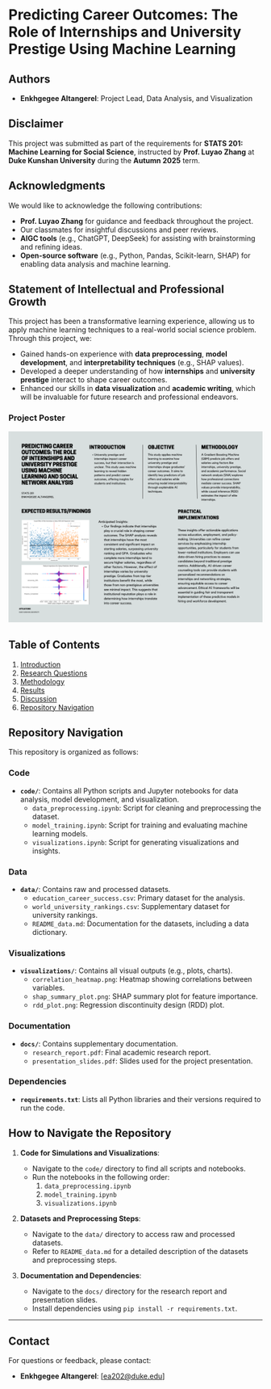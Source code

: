 # Predicting Career Outcomes: The Role of Internships and University Prestige Using Machine Learning

## Authors
- **Enkhgegee Altangerel**: Project Lead, Data Analysis, and Visualization

## Disclaimer
This project was submitted as part of the requirements for **STATS 201: Machine Learning for Social Science**, instructed by **Prof. Luyao Zhang** at **Duke Kunshan University** during the **Autumn 2025** term.

## Acknowledgments
We would like to acknowledge the following contributions:
- **Prof. Luyao Zhang** for guidance and feedback throughout the project.
- Our classmates for insightful discussions and peer reviews.
- **AIGC tools** (e.g., ChatGPT, DeepSeek) for assisting with brainstorming and refining ideas.
- **Open-source software** (e.g., Python, Pandas, Scikit-learn, SHAP) for enabling data analysis and machine learning.

## Statement of Intellectual and Professional Growth
This project has been a transformative learning experience, allowing us to apply machine learning techniques to a real-world social science problem. Through this project, we:
- Gained hands-on experience with **data preprocessing**, **model development**, and **interpretability techniques** (e.g., SHAP values).
- Developed a deeper understanding of how **internships** and **university prestige** interact to shape career outcomes.
- Enhanced our skills in **data visualization** and **academic writing**, which will be invaluable for future research and professional endeavors.


### Project Poster
![Poster](https://github.com/Rising-Stars-by-Sunshine/Enkhgegee_FinalProject/blob/main/visualization/STATS201_FinalProjectPoster.png)


## Table of Contents
1. [Introduction](#introduction)
2. [Research Questions](#research-questions)
3. [Methodology](#methodology)
4. [Results](#results)
5. [Discussion](#discussion)
6. [Repository Navigation](#repository-navigation)

## Repository Navigation
This repository is organized as follows:

### Code
- **`code/`**: Contains all Python scripts and Jupyter notebooks for data analysis, model development, and visualization.
  - `data_preprocessing.ipynb`: Script for cleaning and preprocessing the dataset.
  - `model_training.ipynb`: Script for training and evaluating machine learning models.
  - `visualizations.ipynb`: Script for generating visualizations and insights.

### Data
- **`data/`**: Contains raw and processed datasets.
  - `education_career_success.csv`: Primary dataset for the analysis.
  - `world_university_rankings.csv`: Supplementary dataset for university rankings.
  - `README_data.md`: Documentation for the datasets, including a data dictionary.

### Visualizations
- **`visualizations/`**: Contains all visual outputs (e.g., plots, charts).
  - `correlation_heatmap.png`: Heatmap showing correlations between variables.
  - `shap_summary_plot.png`: SHAP summary plot for feature importance.
  - `rdd_plot.png`: Regression discontinuity design (RDD) plot.

### Documentation
- **`docs/`**: Contains supplementary documentation.
  - `research_report.pdf`: Final academic research report.
  - `presentation_slides.pdf`: Slides used for the project presentation.

### Dependencies
- **`requirements.txt`**: Lists all Python libraries and their versions required to run the code.

## How to Navigate the Repository
1. **Code for Simulations and Visualizations**:
   - Navigate to the `code/` directory to find all scripts and notebooks.
   - Run the notebooks in the following order:
     1. `data_preprocessing.ipynb`
     2. `model_training.ipynb`
     3. `visualizations.ipynb`

2. **Datasets and Preprocessing Steps**:
   - Navigate to the `data/` directory to access raw and processed datasets.
   - Refer to `README_data.md` for a detailed description of the datasets and preprocessing steps.

3. **Documentation and Dependencies**:
   - Navigate to the `docs/` directory for the research report and presentation slides.
   - Install dependencies using `pip install -r requirements.txt`.

---

## Contact
For questions or feedback, please contact:
- **Enkhgegee Altangerel**: [ea202@duke.edu]
